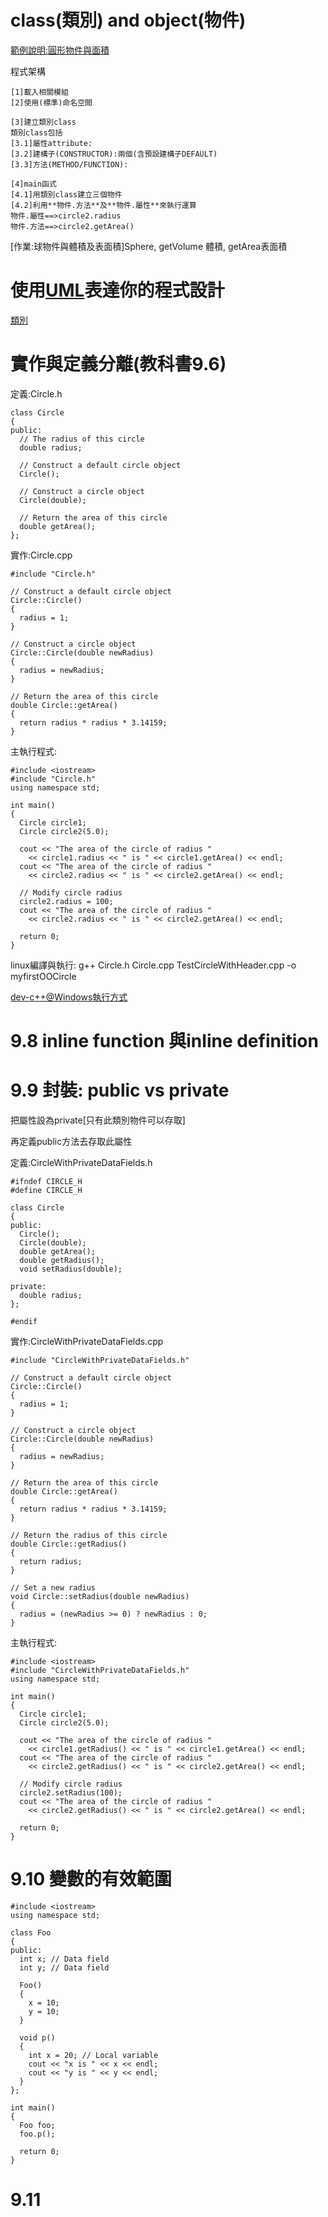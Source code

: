 # class(類別) and object(物件)

[範例說明:圓形物件與面積](https://github.com/MyDearGreatTeacher/CPP/blob/master/20180424/TestCircle.cpp)

程式架構
```
[1]載入相關模組
[2]使用(標準)命名空間

[3]建立類別class
類別class包括
[3.1]屬性attribute:
[3.2]建構子(CONSTRUCTOR):兩個(含預設建構子DEFAULT)
[3.3]方法(METHOD/FUNCTION):

[4]main函式
[4.1]用類別class建立三個物件
[4.2]利用**物件.方法**及**物件.屬性**來執行運算
物件.屬性==>circle2.radius
物件.方法==>circle2.getArea()
```

[作業:球物件與體積及表面積]Sphere, getVolume 體積, getArea表面積

# 使用[UML](https://en.wikipedia.org/wiki/Unified_Modeling_Language)表達你的程式設計

[類別](pic/class.png)

# 實作與定義分離(教科書9.6)

定義:Circle.h
```
class Circle
{
public:
  // The radius of this circle
  double radius;

  // Construct a default circle object
  Circle();

  // Construct a circle object
  Circle(double);

  // Return the area of this circle
  double getArea();
};
```

實作:Circle.cpp
```
#include "Circle.h"

// Construct a default circle object
Circle::Circle()
{
  radius = 1;
}

// Construct a circle object
Circle::Circle(double newRadius)
{
  radius = newRadius;
}

// Return the area of this circle
double Circle::getArea()
{
  return radius * radius * 3.14159;
}
```

主執行程式:
```
#include <iostream>
#include "Circle.h"
using namespace std;

int main()
{
  Circle circle1;
  Circle circle2(5.0);

  cout << "The area of the circle of radius "
    << circle1.radius << " is " << circle1.getArea() << endl;
  cout << "The area of the circle of radius "
    << circle2.radius << " is " << circle2.getArea() << endl;

  // Modify circle radius
  circle2.radius = 100;
  cout << "The area of the circle of radius "
    << circle2.radius << " is " << circle2.getArea() << endl;

  return 0;
}
```

linux編譯與執行: g++ Circle.h Circle.cpp TestCircleWithHeader.cpp -o myfirstOOCircle

[dev-c++@Windows執行方式](pic/dev-c++編譯方式.png)

# 9.8 inline function 與inline definition

# 9.9 封裝: public vs private

把屬性設為private[只有此類別物件可以存取]

再定義public方法去存取此屬性

定義:CircleWithPrivateDataFields.h
```
#ifndef CIRCLE_H
#define CIRCLE_H

class Circle
{
public:
  Circle();
  Circle(double);
  double getArea();
  double getRadius();
  void setRadius(double); 

private:
  double radius;
};

#endif
```

實作:CircleWithPrivateDataFields.cpp
```
#include "CircleWithPrivateDataFields.h"

// Construct a default circle object
Circle::Circle()
{
  radius = 1;
}

// Construct a circle object
Circle::Circle(double newRadius)
{
  radius = newRadius;
}

// Return the area of this circle
double Circle::getArea()
{
  return radius * radius * 3.14159;
}

// Return the radius of this circle
double Circle::getRadius()
{
  return radius;
}

// Set a new radius
void Circle::setRadius(double newRadius)
{
  radius = (newRadius >= 0) ? newRadius : 0;
}
```
主執行程式:
```
#include <iostream>
#include "CircleWithPrivateDataFields.h"
using namespace std;

int main()
{
  Circle circle1;
  Circle circle2(5.0);

  cout << "The area of the circle of radius "
    << circle1.getRadius() << " is " << circle1.getArea() << endl;
  cout << "The area of the circle of radius "
    << circle2.getRadius() << " is " << circle2.getArea() << endl;

  // Modify circle radius
  circle2.setRadius(100);
  cout << "The area of the circle of radius "
    << circle2.getRadius() << " is " << circle2.getArea() << endl;

  return 0;
}
```
# 9.10 變數的有效範圍

```
#include <iostream>
using namespace std;

class Foo
{
public:
  int x; // Data field
  int y; // Data field

  Foo()
  {
    x = 10;
    y = 10;
  }

  void p()
  {
    int x = 20; // Local variable
    cout << "x is " << x << endl;
    cout << "y is " << y << endl;
  }
};

int main()
{
  Foo foo;
  foo.p();
  
  return 0;
}

```

# 9.11 

```

```
